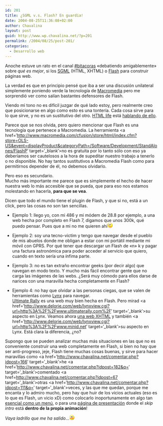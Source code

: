```yaml
---
id: 201
title: ¿SGML v.s. Flash? En guardia!
date: 2004-08-25T11:36:08+02:00
author: Chavalina
layout: post
guid: http://www.wp.chavalina.net/?p=201
permalink: /2004/08/25/post-201/
categories:
  - Desarrollo web
---
```

Anoche estuve un rato en el canal <a href=&prime;http://www.bitacoras.com/chat/&prime; target=&prime;_blank&prime;>#bitacoras</a> «debatiendo amigablemente» sobre _qué es mejor_, si los <a href=&prime;http://en.wikipedia.org/wiki/SGML&prime; target=&prime;_blank&prime;>SGML</a> (HTML, XHTML) o <a href=http://www.macromedia.com/software/flash/&prime; target=&prime;_blank&prime;>Flash</a> para construir páginas web.

La verdad es que en principio pensé que iba a ser una discusión unilateral simplemente poniendo verde la tecnología de <a href=&prime;http://www.macromedia.com/&prime; target=&prime;_blank&prime;>Macromedia</a> pero me sorprendió ver como salían bastantes defensores de Flash. 

Viendo mi tono no es difícil juzgar de qué lado estoy, pero realmente creo que posicionarse en algo como esto es una tontería. Cada cosa sirve para lo que sirve, y no es un sustitutivo del otro. <a href=&prime;http://www.htmllife.com/&prime; target=&prime;_blank&prime;>HTML life</a> está <a href=&prime;http://www.htmllife.com/archivos/flash\_no\_es\_un\_medio\_alternativo/&prime; target=&prime;\_blank&prime;>hablando de ello</a>.

Parece que se nos olvida, pero quiero mencionar que Flash es una tecnología que pertenece a Macromedia. La herramienta <a href=&prime;http://www.macromedia.com/cfusion/store/html/index.cfm?store=OLS-US&event=displayProduct&categoryPath=/Software/Development/StandAlones/FlashP&prime; target=&prime;_blank&prime;>no es gratuita</a> por lo tanto sólo con eso ya deberíamos ser cautelosos a la hora de supeditar nuestro trabajo a tenerlo o no disponible. No hay tantos sustitutivos a Macromedia Flash como para permitirnos depender de él, no debemos olvidarlo.

Pero eso es secundario.  
Mucho más importante me parece que es simplemente el hecho de hacer nuestra web lo más accesible que se pueda, que para eso nos estamos molestando en hacerla, **para que se vea**.

Dicen que todo el mundo tiene el plugin de Flash, y que si no, está a un click, pero las cosas no son tan sencillas.

  * Ejemplo 1: llego yo, con mi 486 y mi módem de 28.8 por ejemplo, a una web hecha por completo en Flash 7, digamos que unos 300k, qué puedo pensar. Pues que a mi no me quieren ahí![emo](/imagenes/emoticonos/guino.gif) 


  * Ejemplo 2: soy una tecno-victim y tengo que navegar desde el pueblo de mis abuelos donde me obligan a estar con mi portátil mediante mi móvil con GPRS. Por qué tener que descargar un Flash de «n» k y pagar una factura astronómica para poder acceder al servicio que quiero, cuando en texto sería una ínfima parte.


  * Ejemplo 3: no es tan extra&ntilde;o encontrar geeks (por decir algo) que navegan en modo texto. Y mucho más fácil encontrar gente que no carga las imágenes de las webs. &iquest;Será muy cómodo para ellos darse de narices con una maravilla hecha completamente en Flash?


  * Ejemplo 4: no hay que olvidar a las personas ciegas, que se valen de herramientas como <a href=&prime;http://lynx.browser.org/&prime; target=&prime;_blank&prime;>Lynx</a> para navegar.  
    <a href=&prime;http://www.ultimaterally.com/&prime; target=&prime;_blank&prime;>Ultimate Rally</a> es una web muy bien hecha en Flash. Pero mirad <a href=&prime;http://www.delorie.com/web/lynxview.cgi?url=http%3A%2F%2Fwww.ultimaterally.com%2F&prime; target=&prime;_blank&prime;>su aspecto en Lynx</a>. Veamos ahora <a href=&prime;http://www.minid.net/&prime; target=&prime;_blank&prime;>una web XHTML</a> y también <a href=&prime;http://www.delorie.com/web/lynxview.cgi?url=http%3A%2F%2Fwww.minid.net&prime; target=&prime;_blank&prime;>su aspecto en Lynx</a>. Está clara la diferencia, &iquest;no?

Supongo que se pueden analizar muchas más situaciones en las que no es conveniente construir una web completamente en Flash, si bien no hay que ser anti-progreso, jeje, Flash tiene muchas cosas buenas, y sirve para hacer maravillas como <a href=&prime;http://www.chavalina.net/comentar.php?idpost=166&prime; target=&prime;_blank&prime;>he</a> <a href=&prime;http://www.chavalina.net/comentar.php?idpost=182&q=&prime; target=&prime;_blank&prime;>comentado</a> <a href=http://www.chavalina.net/comentar.php?idpost=67 target=&prime;_blank&prime;>otras</a> <a href=&prime;http://www.chavalina.net/comentar.php?idpost=111&q=&prime; target=&prime;_blank&prime;>veces</a>, y las que me quedan, porque me encanta y lo admiro mucho, pero hay que huir de los vicios actuales (eso es lo que es Flash, un vicio xD) como colocarlo inoportunamente en algo tan <a href=&prime;http://usalo.blogspot.com/2004/07/despligate-men.html&prime; target=&prime;_blank&prime;>esencial como un menú</a>, o para una <a href=&prime;http://usalo.blogspot.com/2004/07/para-qu-sirve-una-pgina-intermedia.html&prime; target=&prime;_blank&prime;>página de presentación</a> donde el _skip intro_ está **dentro de la propia animación**!

_Vaya ladrillo que me ha salido_…![emo](/imagenes/emoticonos/asqueado.gif)